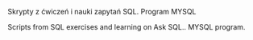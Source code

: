 Skrypty z ćwiczeń i nauki zapytań SQL.
Program MYSQL

Scripts from SQL exercises and learning on Ask SQL..
MYSQL program.
